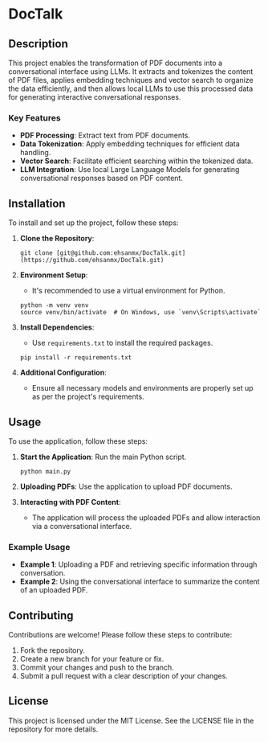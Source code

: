 # DocTalk

## Description
This project enables the transformation of PDF documents into a conversational interface using LLMs. It extracts and tokenizes the content of PDF files, applies embedding techniques and vector search to organize the data efficiently, and then allows local LLMs to use this processed data for generating interactive conversational responses.

### Key Features
- **PDF Processing**: Extract text from PDF documents.
- **Data Tokenization**: Apply embedding techniques for efficient data handling.
- **Vector Search**: Facilitate efficient searching within the tokenized data.
- **LLM Integration**: Use local Large Language Models for generating conversational responses based on PDF content.

## Installation
To install and set up the project, follow these steps:

1. **Clone the Repository**:
   ```
   git clone [git@github.com:ehsanmx/DocTalk.git](https://github.com/ehsanmx/DocTalk.git)
   ```

2. **Environment Setup**:
   - It's recommended to use a virtual environment for Python.
   ```
   python -m venv venv
   source venv/bin/activate  # On Windows, use `venv\Scripts\activate`
   ```

3. **Install Dependencies**:
   - Use `requirements.txt` to install the required packages.
   ```
   pip install -r requirements.txt
   ```

4. **Additional Configuration**:
   - Ensure all necessary models and environments are properly set up as per the project's requirements.

## Usage
To use the application, follow these steps:

1. **Start the Application**: Run the main Python script.
   ```
   python main.py
   ```

2. **Uploading PDFs**: Use the application to upload PDF documents.

3. **Interacting with PDF Content**:
   - The application will process the uploaded PDFs and allow interaction via a conversational interface.

### Example Usage
- **Example 1**: Uploading a PDF and retrieving specific information through conversation.
- **Example 2**: Using the conversational interface to summarize the content of an uploaded PDF.

## Contributing
Contributions are welcome! Please follow these steps to contribute:

1. Fork the repository.
2. Create a new branch for your feature or fix.
3. Commit your changes and push to the branch.
4. Submit a pull request with a clear description of your changes.

## License
This project is licensed under the MIT License. See the LICENSE file in the repository for more details.

